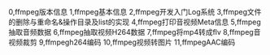 0,ffmpeg版本信息
1,ffmpeg基本信息
2,ffmpeg开发入门Log系统
3,ffmpeg文件的删除与重命名&操作目录及list的实现
4,ffmpeg打印音视频Meta信息
5,ffmpeg抽取音频数据
6,ffmpeg抽取视频H264数据
7,ffmpeg将mp4转成flv
8,ffmpeg音视频裁剪
9,ffmpegh264编码
10,ffmpeg视频转图片
11,ffmpegAAC编码

